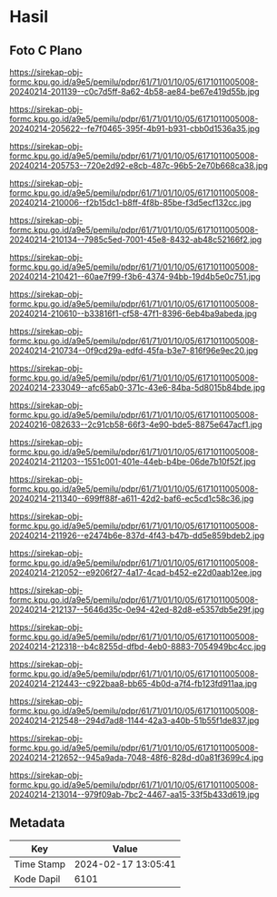 # Hasil

## Foto C Plano

https://sirekap-obj-formc.kpu.go.id/a9e5/pemilu/pdpr/61/71/01/10/05/6171011005008-20240214-201139--c0c7d5ff-8a62-4b58-ae84-be67e419d55b.jpg

https://sirekap-obj-formc.kpu.go.id/a9e5/pemilu/pdpr/61/71/01/10/05/6171011005008-20240214-205622--fe7f0465-395f-4b91-b931-cbb0d1536a35.jpg

https://sirekap-obj-formc.kpu.go.id/a9e5/pemilu/pdpr/61/71/01/10/05/6171011005008-20240214-205753--720e2d92-e8cb-487c-96b5-2e70b668ca38.jpg

https://sirekap-obj-formc.kpu.go.id/a9e5/pemilu/pdpr/61/71/01/10/05/6171011005008-20240214-210006--f2b15dc1-b8ff-4f8b-85be-f3d5ecf132cc.jpg

https://sirekap-obj-formc.kpu.go.id/a9e5/pemilu/pdpr/61/71/01/10/05/6171011005008-20240214-210134--7985c5ed-7001-45e8-8432-ab48c52166f2.jpg

https://sirekap-obj-formc.kpu.go.id/a9e5/pemilu/pdpr/61/71/01/10/05/6171011005008-20240214-210421--60ae7f99-f3b6-4374-94bb-19d4b5e0c751.jpg

https://sirekap-obj-formc.kpu.go.id/a9e5/pemilu/pdpr/61/71/01/10/05/6171011005008-20240214-210610--b33816f1-cf58-47f1-8396-6eb4ba9abeda.jpg

https://sirekap-obj-formc.kpu.go.id/a9e5/pemilu/pdpr/61/71/01/10/05/6171011005008-20240214-210734--0f9cd29a-edfd-45fa-b3e7-816f96e9ec20.jpg

https://sirekap-obj-formc.kpu.go.id/a9e5/pemilu/pdpr/61/71/01/10/05/6171011005008-20240214-233049--afc65ab0-371c-43e6-84ba-5d8015b84bde.jpg

https://sirekap-obj-formc.kpu.go.id/a9e5/pemilu/pdpr/61/71/01/10/05/6171011005008-20240216-082633--2c91cb58-66f3-4e90-bde5-8875e647acf1.jpg

https://sirekap-obj-formc.kpu.go.id/a9e5/pemilu/pdpr/61/71/01/10/05/6171011005008-20240214-211203--1551c001-401e-44eb-b4be-06de7b10f52f.jpg

https://sirekap-obj-formc.kpu.go.id/a9e5/pemilu/pdpr/61/71/01/10/05/6171011005008-20240214-211340--699ff88f-a611-42d2-baf6-ec5cd1c58c36.jpg

https://sirekap-obj-formc.kpu.go.id/a9e5/pemilu/pdpr/61/71/01/10/05/6171011005008-20240214-211926--e2474b6e-837d-4f43-b47b-dd5e859bdeb2.jpg

https://sirekap-obj-formc.kpu.go.id/a9e5/pemilu/pdpr/61/71/01/10/05/6171011005008-20240214-212052--e9206f27-4a17-4cad-b452-e22d0aab12ee.jpg

https://sirekap-obj-formc.kpu.go.id/a9e5/pemilu/pdpr/61/71/01/10/05/6171011005008-20240214-212137--5646d35c-0e94-42ed-82d8-e5357db5e29f.jpg

https://sirekap-obj-formc.kpu.go.id/a9e5/pemilu/pdpr/61/71/01/10/05/6171011005008-20240214-212318--b4c8255d-dfbd-4eb0-8883-7054949bc4cc.jpg

https://sirekap-obj-formc.kpu.go.id/a9e5/pemilu/pdpr/61/71/01/10/05/6171011005008-20240214-212443--c922baa8-bb65-4b0d-a7f4-fb123fd911aa.jpg

https://sirekap-obj-formc.kpu.go.id/a9e5/pemilu/pdpr/61/71/01/10/05/6171011005008-20240214-212548--294d7ad8-1144-42a3-a40b-51b55f1de837.jpg

https://sirekap-obj-formc.kpu.go.id/a9e5/pemilu/pdpr/61/71/01/10/05/6171011005008-20240214-212652--945a9ada-7048-48f6-828d-d0a81f3699c4.jpg

https://sirekap-obj-formc.kpu.go.id/a9e5/pemilu/pdpr/61/71/01/10/05/6171011005008-20240214-213014--979f09ab-7bc2-4467-aa15-33f5b433d619.jpg


## Metadata

| Key        | Value               |
| ---------- | ------------------- |
| Time Stamp | 2024-02-17 13:05:41 |
| Kode Dapil | 6101                |



